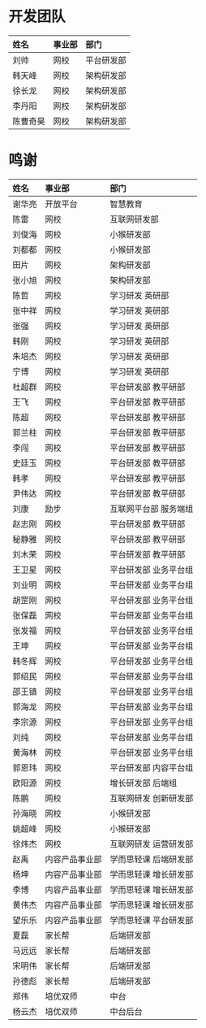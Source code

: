 # 开发团队

|姓名|事业部|部门|
|:---| :--- |:---|
|刘帅|网校|平台研发部|
|韩天峰|网校|架构研发部|
|徐长龙|网校|架构研发部|
|李丹阳|网校|架构研发部|
|陈曹奇昊|网校|架构研发部|

# 鸣谢

|姓名|事业部|部门|
|:---| :--- |:---|
|谢华亮|开放平台|智慧教育|
|陈雷|网校|互联网研发部|
|刘俊海|网校|小猴研发部|
|刘都都|网校|小猴研发部|
|田片|网校|架构研发部|
|张小旭|网校|架构研发部|
|陈哲|网校|学习研发 英研部|
|张中祥|网校|学习研发 英研部|
|张强|网校|学习研发 英研部|
|韩刚|网校|学习研发 英研部|
|朱培杰|网校|学习研发 英研部|
|宁博|网校|学习研发 英研部|
|杜超群|网校|平台研发部 教平研部|
|王飞|网校|平台研发部 教平研部|
|陈超|网校|平台研发部 教平研部|
|郭兰柱|网校|平台研发部 教平研部|
|李闯|网校|平台研发部 教平研部|
|史廷玉|网校|平台研发部 教平研部|
|韩孝|网校|平台研发部 教平研部|
|尹伟达|网校|平台研发部 教平研部|
|刘康|励步|互联网平台部 服务端组|
|赵志刚|网校|平台研发部 教平研部|
|秘静雅|网校|平台研发部 教平研部|
|刘木荣|网校|平台研发部 教平研部|
|王卫星|网校|平台研发部 业务平台组|
|刘业明|网校|平台研发部 业务平台组|
|胡罡刚|网校|平台研发部 业务平台组|
|张保磊|网校|平台研发部 业务平台组|
|张发福|网校|平台研发部 业务平台组|
|王坤|网校|平台研发部 业务平台组|
|韩冬辉|网校|平台研发部 业务平台组|
|郭绍民|网校|平台研发部 业务平台组|
|邵王镇|网校|平台研发部 业务平台组|
|郭海龙|网校|平台研发部 业务平台组|
|李宗源|网校|平台研发部 业务平台组|
|刘纯|网校|平台研发部 业务平台组|
|黄海林|网校|平台研发部 业务平台组|
|郭恩玮|网校|平台研发部 内容平台组|
|欧阳源|网校|增长研发部 后端组|
|陈鹏|网校|互联网研发 创新研发部|
|孙海晓|网校|小猴研发部|
|姚超峰|网校|小猴研发部|
|徐炜杰|网校|互联网研发 运营研发部|
|赵禹|内容产品事业部|学而思轻课 后端研发部|
|杨坤|内容产品事业部|学而思轻课 增长研发部|
|李博|内容产品事业部|学而思轻课 增长研发部|
|黄伟杰|内容产品事业部|学而思轻课 增长研发部|
|望乐乐|内容产品事业部|学而思轻课 平台研发部|
|夏磊  |家长帮|后端研发部|
|马远远|家长帮|后端研发部|
|宋明伟|家长帮|后端研发部|
|孙德彪|家长帮|后端研发部|
|郑伟  |培优双师|中台|
|杨云杰|培优双师|中台后台 |
